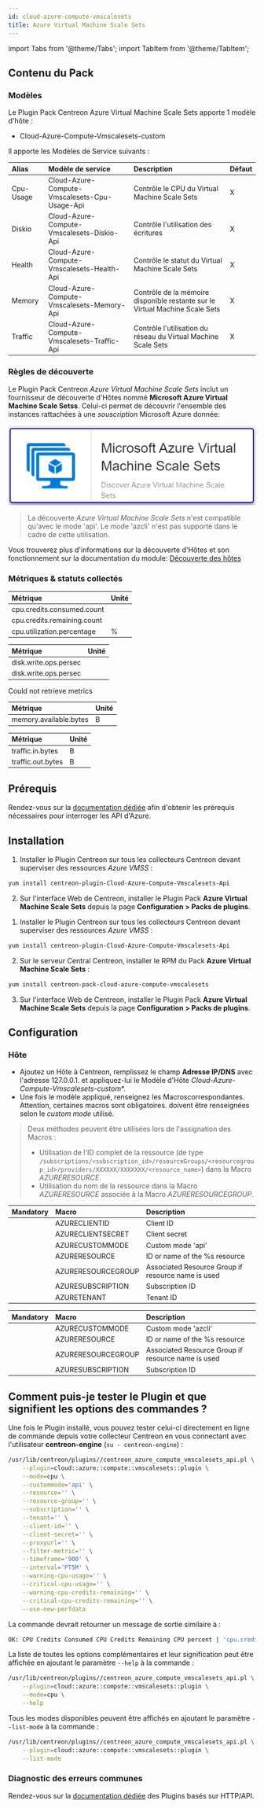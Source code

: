 ```yaml
---
id: cloud-azure-compute-vmscalesets
title: Azure Virtual Machine Scale Sets
---
```

import Tabs from '@theme/Tabs';
import TabItem from '@theme/TabItem';


## Contenu du Pack

### Modèles

Le Plugin Pack Centreon Azure Virtual Machine Scale Sets apporte 1 modèle d'hôte :
* Cloud-Azure-Compute-Vmscalesets-custom

Il apporte les Modèles de Service suivants :

| Alias     | Modèle de service                             | Description                                                                  | Défaut |
|:----------|:----------------------------------------------|:-----------------------------------------------------------------------------|:-------|
| Cpu-Usage | Cloud-Azure-Compute-Vmscalesets-Cpu-Usage-Api | Contrôle le CPU du Virtual Machine Scale Sets                                | X      |
| Diskio    | Cloud-Azure-Compute-Vmscalesets-Diskio-Api    | Contrôle l'utilisation des écritures                                         | X      |
| Health    | Cloud-Azure-Compute-Vmscalesets-Health-Api    | Contrôle le statut du Virtual Machine Scale Sets                             | X      |
| Memory    | Cloud-Azure-Compute-Vmscalesets-Memory-Api    | Contrôle de la mémoire disponible restante sur le Virtual Machine Scale Sets | X      |
| Traffic   | Cloud-Azure-Compute-Vmscalesets-Traffic-Api   | Contrôle l'utilisation du réseau du Virtual Machine Scale Sets               | X      |

### Règles de découverte

Le Plugin Pack Centreon *Azure Virtual Machine Scale Sets* inclut un fournisseur de découverte
d'Hôtes nommé **Microsoft Azure Virtual Machine Scale Setss**. Celui-ci permet de découvrir l'ensemble des instances
rattachées à une *souscription* Microsoft Azure donnée:

![image](../../../assets/integrations/plugin-packs/procedures/cloud-azure-compute-vmscalesets-provider.png)

> La découverte *Azure Virtual Machine Scale Sets* n'est compatible qu'avec le mode 'api'. Le mode 'azcli' n'est pas supporté dans le cadre
> de cette utilisation.

Vous trouverez plus d'informations sur la découverte d'Hôtes et son
fonctionnement sur la documentation du module:
[Découverte des hôtes](/docs/monitoring/discovery/hosts-discovery)

### Métriques & statuts collectés

<Tabs groupId="metrics">
<TabItem value="Cpu-Usage" label="Cpu-Usage">

| Métrique                    | Unité |
|:----------------------------|:------|
| cpu.credits.consumed.count  |       |
| cpu.credits.remaining.count |       |
| cpu.utilization.percentage  | %     |

</TabItem>
<TabItem value="Diskio" label="Diskio">

| Métrique              | Unité |
|:----------------------|:------|
| disk.write.ops.persec |       |
| disk.write.ops.persec |       |

</TabItem>
<TabItem value="Health" label="Health">

Could not retrieve metrics

</TabItem>
<TabItem value="Memory" label="Memory">

| Métrique               | Unité |
|:-----------------------|:------|
| memory.available.bytes | B     |

</TabItem>
<TabItem value="Traffic" label="Traffic">

| Métrique          | Unité |
|:------------------|:------|
| traffic.in.bytes  | B     |
| traffic.out.bytes | B     |

</TabItem>
</Tabs>

## Prérequis

Rendez-vous sur la [documentation dédiée](../getting-started/how-to-guides/azure-credential-configuration.md) afin d'obtenir les prérequis nécessaires pour interroger les API d'Azure.

## Installation

<Tabs groupId="sync">
<TabItem value="Online License" label="Online License">

1. Installer le Plugin Centreon sur tous les collecteurs Centreon devant superviser des ressources *Azure VMSS* :

```bash
yum install centreon-plugin-Cloud-Azure-Compute-Vmscalesets-Api
```

2. Sur l'interface Web de Centreon, installer le Plugin Pack **Azure Virtual Machine Scale Sets** depuis la page **Configuration > Packs de plugins**.

</TabItem>
<TabItem value="Offline License" label="Offline License">

1. Installer le Plugin Centreon sur tous les collecteurs Centreon devant superviser des ressources *Azure VMSS* :

```bash
yum install centreon-plugin-Cloud-Azure-Compute-Vmscalesets-Api
```

2. Sur le serveur Central Centreon, installer le RPM du Pack **Azure Virtual Machine Scale Sets** :

```bash
yum install centreon-pack-cloud-azure-compute-vmscalesets
```

3. Sur l'interface Web de Centreon, installer le Plugin Pack **Azure Virtual Machine Scale Sets** depuis la page **Configuration > Packs de plugins**.

</TabItem>
</Tabs>

## Configuration

### Hôte

* Ajoutez un Hôte à Centreon, remplissez le champ **Adresse IP/DNS** avec l'adresse 127.0.0.1.
et appliquez-lui le Modèle d'Hôte *Cloud-Azure-Compute-Vmscalesets-custom**.
* Une fois le modèle appliqué, renseignez les Macroscorrespondantes. Attention, certaines macros sont obligatoires.
doivent être renseignées selon le *custom mode* utilisé.

> Deux méthodes peuvent être utilisées lors de l'assignation des Macros :
> * Utilisation de l'ID complet de la ressource (de type `/subscriptions/<subscription_id>/resourceGroups/<resourcegroup_id>/providers/XXXXXX/XXXXXXX/<resource_name>`)
dans la Macro *AZURERESOURCE*.
> * Utilisation du nom de la ressource dans la Macro *AZURERESOURCE* associée à la Macro *AZURERESOURCEGROUP*.

<Tabs groupId="sync">
<TabItem value="Azure Monitor API" label="Azure Monitor API">

| Mandatory   | Macro              | Description                                        |
|:------------|:-------------------|:---------------------------------------------------|
|             | AZURECLIENTID      | Client ID                                          |
|             | AZURECLIENTSECRET  | Client secret                                      |
|             | AZURECUSTOMMODE    | Custom mode 'api'                                  |
|             | AZURERESOURCE      | ID or name of the %s resource                      |
|             | AZURERESOURCEGROUP | Associated Resource Group if resource name is used |
|             | AZURESUBSCRIPTION  | Subscription ID                                    |
|             | AZURETENANT        | Tenant ID                                          |

</TabItem>
<TabItem value="Azure azcli" label="Azure azcli">

| Mandatory   | Macro              | Description                                        |
|:------------|:-------------------|:---------------------------------------------------|
|             | AZURECUSTOMMODE    | Custom mode 'azcli'                                |
|             | AZURERESOURCE      | ID or name of the %s resource                      |
|             | AZURERESOURCEGROUP | Associated Resource Group if resource name is used |
|             | AZURESUBSCRIPTION  | Subscription ID                                    |

</TabItem>
</Tabs>

## Comment puis-je tester le Plugin et que signifient les options des commandes ? 

Une fois le Plugin installé, vous pouvez tester celui-ci directement en ligne 
de commande depuis votre collecteur Centreon en vous connectant avec 
l'utilisateur **centreon-engine** (`su - centreon-engine`) :

```bash
/usr/lib/centreon/plugins//centreon_azure_compute_vmscalesets_api.pl \
    --plugin=cloud::azure::compute::vmscalesets::plugin \
    --mode=cpu \
    --custommode='api' \
    --resource='' \
    --resource-group='' \
    --subscription='' \
    --tenant='' \
    --client-id='' \
    --client-secret='' \
    --proxyurl='' \
    --filter-metric='' \
    --timeframe='900' \
    --interval='PT5M' \
    --warning-cpu-usage='' \
    --critical-cpu-usage='' \
    --warning-cpu-credits-remaining='' \
    --critical-cpu-credits-remaining='' \
    --use-new-perfdata 
```

La commande devrait retourner un message de sortie similaire à :

```bash
OK: CPU Credits Consumed CPU Credits Remaining CPU percent | 'cpu.credits.consumed.count'=9000;;;0; 'cpu.credits.remaining.count'=9000;;;0; 'cpu.utilization.percentage'=9000%;;;0;100 
```

La liste de toutes les options complémentaires et leur signification peut être
affichée en ajoutant le paramètre `--help` à la commande :

```bash
/usr/lib/centreon/plugins//centreon_azure_compute_vmscalesets_api.pl \
    --plugin=cloud::azure::compute::vmscalesets::plugin \
    --mode=cpu \
    --help
```

Tous les modes disponibles peuvent être affichés en ajoutant le paramètre 
`--list-mode` à la commande :

```bash
/usr/lib/centreon/plugins//centreon_azure_compute_vmscalesets_api.pl \
    --plugin=cloud::azure::compute::vmscalesets::plugin \
    --list-mode
```

### Diagnostic des erreurs communes

Rendez-vous sur la [documentation dédiée](../getting-started/how-to-guides/troubleshooting-plugins.md#http-and-api-checks)
des Plugins basés sur HTTP/API.